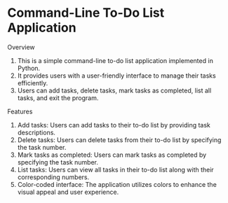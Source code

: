 # Command-Line To-Do List Application

Overview

1. This is a simple command-line to-do list application implemented in Python.
2. It provides users with a user-friendly interface to manage their tasks efficiently.
3. Users can add tasks, delete tasks, mark tasks as completed, list all tasks, and exit the program.

Features

1. Add tasks: Users can add tasks to their to-do list by providing task descriptions.
2. Delete tasks: Users can delete tasks from their to-do list by specifying the task number.
3. Mark tasks as completed: Users can mark tasks as completed by specifying the task number.
4. List tasks: Users can view all tasks in their to-do list along with their corresponding numbers.
5. Color-coded interface: The application utilizes colors to enhance the visual appeal and user experience.
 








